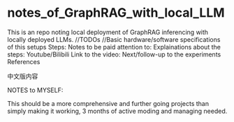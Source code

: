 # notes_of_GraphRAG_with_local_LLM
This is an repo noting local deployment of GraphRAG inferencing with locally deployed LLMs.
//TODOs
//Basic hardware/software specifications of this setups
Steps:
Notes to be paid attention to:
Explainations about the steps:
Youtube/Bilibili Link to the video:
Next/follow-up to the experiments
References

中文版内容

NOTES to MYSELF:

This should be a more comprehensive and further going projects than simply making it working, 3 months of active moding and managing needed.
